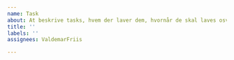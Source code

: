 ```yaml
---
name: Task
about: At beskrive tasks, hvem der laver dem, hvornår de skal laves osv.
title: ''
labels: ''
assignees: ValdemarFriis

---
```




